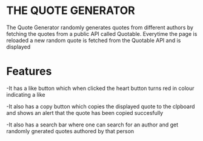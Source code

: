 # THE QUOTE GENERATOR 
The   Quote Generator randomly generates quotes from different authors by
fetching the quotes from a public API called Quotable.
Everytime the page is reloaded a new random quote is fetched from the Quotable API 
and is displayed

# Features
-It has a like button which when clicked the heart button turns red in colour 
indicating a like

-It also has a copy button which copies the displayed quote to the clpboard and
shows an alert that the quote has been copied succesfully

-It also has a search bar where one can search for an author and get randomly gnerated 
quotes authored by that person